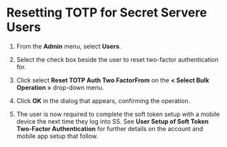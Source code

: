 [title]: # (Resetting TOTP for Secret Server Users)
[tags]: # (Authentication, Credentials, TOTP)
[priority]: #

# Resetting TOTP for Secret Servere Users

1. From the **Admin** menu, select **Users**.

1. Select the check box beside the user to reset two-factor authentication for.

1. Click select **Reset TOTP Auth Two FactorFrom** on the **< Select Bulk Operation >** drop-down menu.

1. Click **OK** in the dialog that appears, confirming the operation.

1. The user is now required to complete the soft token setup with a mobile device the next time they log into SS. See **User Setup of Soft Token Two-Factor Authentication** for further details on the account and mobile app setup that follow.
